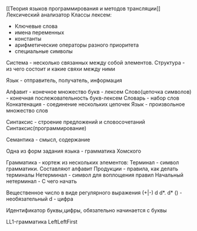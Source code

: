 [[Теория языков программирования и методов трансляции]]
Лексический анализатор
Классы лексем:
- Ключевые слова
- имена переменных
- константы
- арифметические операторы разного приоритета
- специальные символы

Система - несколько связанных между собой элементов.
Структура - из чего состоит и какие свяхи между ними

Язык - отправитель, получатель, информация

Алфавит - конечное множество букв - лексем
Слово(цепочка символов) - конечная послежовательность букв-лексем
Словарь - набор слов
Конкатенация - соединение нескольких цепочек
Язык -  произвольное множество слов

Синтаксис - строение предложений и словосочетаний
Синтаксис(программирование)

Семантика - смысл, содержание

Одна из форм задания языка - грамматика Хомского

Грамматика - кортеж из нескольких элементов:
	Терминал - символ грамматики. Составляют алфавит
	Продукции - правила, как делать терминалы
	Нетерминал - символ для воплощения правил
	Начальный нетерминал - С чего начать

Вещественное число в виде регулярного выражения
(+|-) d d*. d*
() - необязательный
d - цифра


Идентификатор
буквы,цифры, обязательно начинается с буквы

LL1-грамматика
LeftLeftFirst